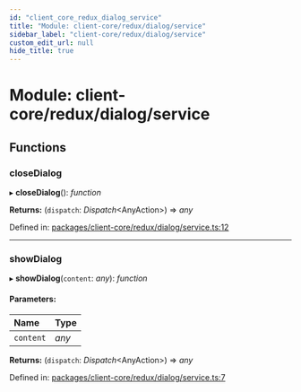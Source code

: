 ```yaml
---
id: "client_core_redux_dialog_service"
title: "Module: client-core/redux/dialog/service"
sidebar_label: "client-core/redux/dialog/service"
custom_edit_url: null
hide_title: true
---
```


# Module: client-core/redux/dialog/service

## Functions

### closeDialog

▸ **closeDialog**(): *function*

**Returns:** (`dispatch`: *Dispatch*<AnyAction\>) => *any*

Defined in: [packages/client-core/redux/dialog/service.ts:12](https://github.com/xr3ngine/xr3ngine/blob/5c3dcaef1/packages/client-core/redux/dialog/service.ts#L12)

___

### showDialog

▸ **showDialog**(`content`: *any*): *function*

#### Parameters:

Name | Type |
:------ | :------ |
`content` | *any* |

**Returns:** (`dispatch`: *Dispatch*<AnyAction\>) => *any*

Defined in: [packages/client-core/redux/dialog/service.ts:7](https://github.com/xr3ngine/xr3ngine/blob/5c3dcaef1/packages/client-core/redux/dialog/service.ts#L7)
